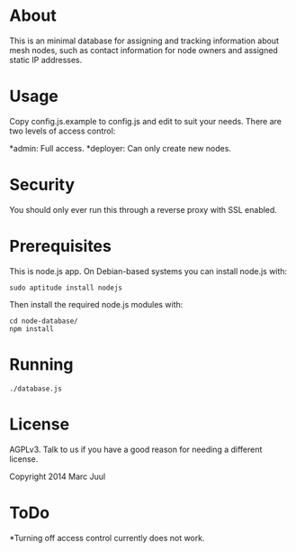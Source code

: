 # About 

This is an minimal database for assigning and tracking information about mesh nodes, such as contact information for node owners and assigned static IP addresses.

# Usage

Copy config.js.example to config.js and edit to suit your needs. There are two levels of access control: 

*admin: Full access.
*deployer: Can only create new nodes.

# Security

You should only ever run this through a reverse proxy with SSL enabled. 

# Prerequisites 

This is node.js app. On Debian-based systems you can install node.js with:

```
sudo aptitude install nodejs
```

Then install the required node.js modules with:

```
cd node-database/
npm install
```

# Running 

```
./database.js
```

# License 

AGPLv3. Talk to us if you have a good reason for needing a different license.

Copyright 2014 Marc Juul 

# ToDo 

*Turning off access control currently does not work.